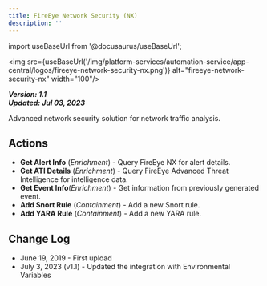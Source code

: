 ```yaml
---
title: FireEye Network Security (NX)
description: ''
---
```

import useBaseUrl from '@docusaurus/useBaseUrl';

<img src={useBaseUrl('/img/platform-services/automation-service/app-central/logos/fireeye-network-security-nx.png')} alt="fireeye-network-security-nx" width="100"/>

***Version: 1.1  
Updated: Jul 03, 2023***

Advanced network security solution for network traffic analysis.

## Actions

* **Get Alert Info** (*Enrichment*) - Query FireEye NX for alert details.
* **Get ATI Details** (*Enrichment*) - Query FireEye Advanced Threat Intelligence for intelligence data.
* **Get Event Info**(*Enrichment*) - Get information from previously generated event.
* **Add Snort Rule** (*Containment*) - Add a new Snort rule.
* **Add YARA Rule** (*Containment*) - Add a new YARA rule.

## Change Log

* June 19, 2019 - First upload
* July 3, 2023 (v1.1) - Updated the integration with Environmental Variables
